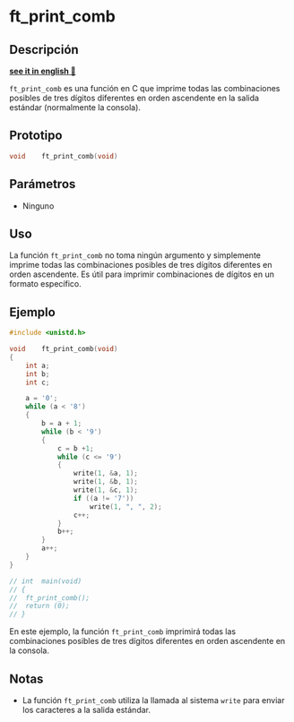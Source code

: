 # ft_print_comb

## Descripción
**[see it in english 🏴󠁧󠁢󠁥󠁮󠁧󠁿](https://github.com/carloscm02/42-Telefonica/blob/main/C00/ex05/README_EN.md)**

`ft_print_comb` es una función en C que imprime todas las combinaciones posibles de tres dígitos diferentes en orden ascendente en la salida estándar (normalmente la consola).

## Prototipo

```c
void	ft_print_comb(void)
```

## Parámetros

- Ninguno

## Uso

La función `ft_print_comb` no toma ningún argumento y simplemente imprime todas las combinaciones posibles de tres dígitos diferentes en orden ascendente. Es útil para imprimir combinaciones de dígitos en un formato específico.

## Ejemplo

```c
#include <unistd.h>

void	ft_print_comb(void)
{
	int	a;
	int	b;
	int	c;

	a = '0';
	while (a < '8')
	{
		b = a + 1;
		while (b < '9')
		{
			c = b +1;
			while (c <= '9')
			{
				write(1, &a, 1);
				write(1, &b, 1);
				write(1, &c, 1);
				if ((a != '7'))
					write(1, ", ", 2);
				c++;
			}
			b++;
		}
		a++;
	}
}

// int	main(void)
// {
// 	ft_print_comb();
// 	return (0);
// }
```

En este ejemplo, la función `ft_print_comb` imprimirá todas las combinaciones posibles de tres dígitos diferentes en orden ascendente en la consola.

## Notas

- La función `ft_print_comb` utiliza la llamada al sistema `write` para enviar los caracteres a la salida estándar.